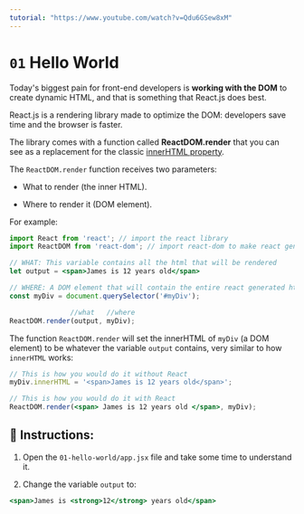 ```yaml
---
tutorial: "https://www.youtube.com/watch?v=Qdu6GSew8xM"
---
```


# `01` Hello World

Today's biggest pain for front-end developers is **working with the DOM** to create dynamic HTML, and that is something that React.js does best.

React.js is a rendering library made to optimize the DOM: developers save time and the browser is faster.

The library comes with a function called **ReactDOM.render** that you can see as a replacement for the classic [innerHTML property](https://www.w3schools.com/jsref/prop_html_innerhtml.asp).

The `ReactDOM.render` function receives two parameters:

+  What to render (the inner HTML).

+  Where to render it (DOM element).

For example:

```jsx
import React from 'react'; // import the react library
import ReactDOM from 'react-dom'; // import react-dom to make react generate html

// WHAT: This variable contains all the html that will be rendered
let output = <span>James is 12 years old</span>

// WHERE: A DOM element that will contain the entire react generated html
const myDiv = document.querySelector('#myDiv');

               //what   //where
ReactDOM.render(output, myDiv);
```

The function `ReactDOM.render` will set the innerHTML of `myDiv` (a DOM element) to be whatever the variable `output` contains, very similar to how `innerHTML` works:

```jsx
// This is how you would do it without React
myDiv.innerHTML = '<span>James is 12 years old</span>';

// This is how you would do it with React
ReactDOM.render(<span> James is 12 years old </span>, myDiv);
```

## 📝 Instructions:

1. Open the `01-hello-world/app.jsx` file and take some time to understand it.

2. Change the variable `output` to:

```jsx
<span>James is <strong>12</strong> years old</span>
```

